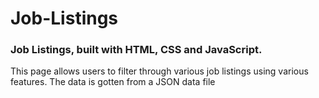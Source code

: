 # Job-Listings

### Job Listings, built with HTML, CSS and JavaScript.
This page allows users to filter through various job listings using various features.
The data is gotten from a JSON data file

